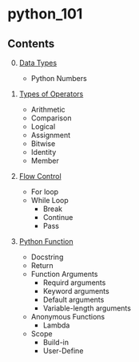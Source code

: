 # python_101

## Contents
0. [Data Types](https://github.com/topkoka/python_101_ubuntu/tree/master/l0_Data_types)
    -   Python Numbers
    
1. [Types of Operators](https://github.com/topkoka/python_101_ubuntu/tree/master/l1_types_of_Operator)
    - Arithmetic
    - Comparison 
    - Logical    
    - Assignment
    - Bitwise  
    - Identity
    - Member
    
2. [Flow Control](https://github.com/topkoka/python_101_ubuntu/tree/master/l2_Flow_control)

    - For loop
    - While Loop
        - Break
        - Continue
        - Pass
3. [Python Function](https://github.com/topkoka/python_101_ubuntu/tree/master/l3_function)
    
    - Docstring 
    - Return 
    - Function Arguments 
        - Requird arguments
        - Keyword arguments
        - Default arguments
        - Variable-length arguments
    - Anonymous Functions
        - Lambda
    - Scope
        - Build-in
        - User-Define

